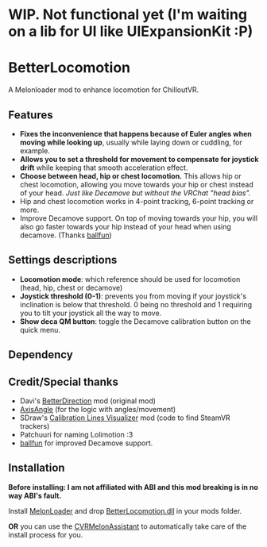 # WIP. Not functional yet (I'm waiting on a lib for UI like UIExpansionKit :P)

# BetterLocomotion

A Melonloader mod to enhance locomotion for ChilloutVR.  

## Features

- **Fixes the inconvenience that happens because of Euler angles when moving while looking up**, usually while laying down or cuddling, for example.
- **Allows you to set a threshold for movement to compensate for joystick drift** while keeping that smooth acceleration effect.
- **Choose between head, hip or chest locomotion.** This allows hip or chest locomotion, allowing you move towards your hip or chest instead of your head. _Just like Decamove but without the VRChat "head bias"._
- Hip and chest locomotion works in 4-point tracking, 6-point tracking or more.
- Improve Decamove support. On top of moving towards your hip, you will also go faster towards your hip instead of your head when using decamove. (Thanks [ballfun](https://github.com/ballfn))

## Settings descriptions

- **Locomotion mode**: which reference should be used for locomotion (head, hip, chest or decamove)
- **Joystick threshold (0-1)**: prevents you from moving if your joystick's inclination is below that threshold. 0 being no threshold and 1 requiring you to tilt your joystick all the way to move.
- **Show deca QM button**: toggle the Decamove calibration button on the quick menu.

## Dependency

## Credit/Special thanks

- Davi's [BetterDirection](https://github.com/d-magit/VRC-Mods) mod (original mod)
- [AxisAngle](https://twitter.com/DonaldFReynolds) (for the logic with angles/movement)
- SDraw's [Calibration Lines Visualizer](https://github.com/SDraw/ml_mods) mod (code to find SteamVR trackers)
- Patchuuri for naming Lolimotion :3
- [ballfun](https://github.com/ballfn) for improved Decamove support.

## Installation

**Before installing: I am not affiliated with ABI and this mod breaking is in no way ABI's fault.**

Install [MelonLoader](https://melonwiki.xyz/#/) and drop [BetterLocomotion.dll](https://github.com/Louka3000/BetterLocomotionCVR/releases/latest/download/BetterLocomotion.dll) in your mods folder.

**OR** you can use the [CVRMelonAssistant](https://github.com/knah/CVRMelonAssistant/releases/latest/download/CVRMelonAssistant.exe) to automatically take care of the install process for you.
